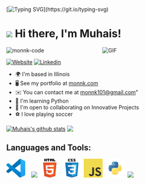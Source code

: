 
[![Typing SVG](https://readme-typing-svg.herokuapp.com?font=Courier+new&color=%23808080&size=40&width=800&duration=6969&lines=Welcome+to+my+profile!)](https://git.io/typing-svg)
# <img src="https://raw.githubusercontent.com/iampavangandhi/iampavangandhi/master/gifs/Hi.gif" width="30px"> Hi there, I'm Muhais!

<img align="right" alt="GIF" src="https://github.com/abhisheknaiidu/abhisheknaiidu/blob/master/code.gif?raw=true" width="250" />
<p align="left"> <img src="https://komarev.com/ghpvc/?username=monnk-code&label=Profile%20views&color=0e75b6&style=flat" alt="monnk-code" /> </p>

[![Website](https://img.shields.io/badge/monnk.code-grey?style=for-the-badge&url=https%3A%2F%2Fkevinfeng.ga)](http://monnk-code.github.io/PORTFOLIO/)
[![Linkedin](https://img.shields.io/badge/LinkedIn-blue?style=for-the-badge&logo=linkedin&labelColor=blue&link=https://www.linkedin.com/in/muhais-olatundun-0bb273283/)](https://www.linkedin.com/in/muhais-olatundun-0bb273283/)



* 🌍  I'm based in Illinois 
* 🖥️  See my portfolio at [monnk.com](http://monnk-code.github.io/PORTFOLIO/)
* ✉️  You can contact me at  <a href="mailto:monnk101@gmail.com">monnk101@gmail.com"</a>
* 🧠  I'm learning Python
* 🤝  I'm open to collaborating on Innovative Projects              
* ⚽  I love playing soccer


<a href="https://github.com/anuraghazra/github-readme-stats"><img align="center" src="https://github-readme-stats.vercel.app/api?username=MONNK-CODE&theme=github_dark&hide=contribs,issues&show_icons=true&hide_border=true" alt="Muhais's github stats" /></a> <a href="https://github.com/anuraghazra/github-readme-stats"><img align="center" src="https://github-readme-stats.vercel.app/api/top-langs/?username=MONNK-CODE&theme=github_dark&layout=compact&hide_border=true" /></a>






## Languages and Tools:
<div>
  <img width=50px src="https://raw.githubusercontent.com/github/explore/80688e429a7d4ef2fca1e82350fe8e3517d3494d/topics/visual-studio-code/visual-studio-code.png">&nbsp;&nbsp;&nbsp;
  <img width=50px src="https://upload.wikimedia.org/wikipedia/commons/thumb/3/38/Jupyter_logo.svg/518px-Jupyter_logo.svg.png">&nbsp;
  <img width=50px src="https://raw.githubusercontent.com/github/explore/80688e429a7d4ef2fca1e82350fe8e3517d3494d/topics/html/html.png">&nbsp;
  <img width=50px src="https://raw.githubusercontent.com/github/explore/80688e429a7d4ef2fca1e82350fe8e3517d3494d/topics/css/css.png">&nbsp;
  <img width=50px src="https://raw.githubusercontent.com/github/explore/80688e429a7d4ef2fca1e82350fe8e3517d3494d/topics/javascript/javascript.png">&nbsp;
  <img width=50px src="https://raw.githubusercontent.com/github/explore/80688e429a7d4ef2fca1e82350fe8e3517d3494d/topics/python/python.png">&nbsp;
 <img width=50px src="https://upload.wikimedia.org/wikipedia/commons/thumb/7/78/New_Replit_Logo.svg/1200px-New_Replit_Logo.svg.png">&nbsp; 
 </div>

</br>





